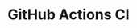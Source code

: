 # GitHub Actions CI


















































































































































































































































































































































































































































































































































































































































































































































































































































































































































































































































































































































































































































